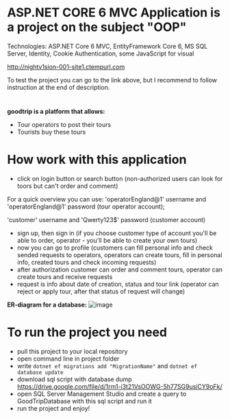 # ASP.NET CORE 6 MVC Application is a project on the subject "OOP"

Technologies: ASP.NET Core 6 MVC, EntityFramework Core 6, MS SQL Server, Identity, Cookie Authentication, some JavaScript for visual

http://nightv1sion-001-site1.ctempurl.com

To test the project you can go to the link above, but I recommend to follow instruction at the end of description.
#

**goodtrip is a platform that allows:**
- Tour operators to post their tours
- Tourists buy these tours

# How work with this application
- click on login button or search button (non-authorized users can look for toors but can't order and comment)

For a quick overview you can use: 
'operatorEngland@1' username and 'operatorEngland@1' password (tour operator account);

'customer' username and 'Qwerty123$' password (customer account)
- sign up, then sign in (if you choose customer type of account you'll be able to order, operator - you'll be able to create your own tours)
- now you can go to profile (customers can fill personal info and check sended requests to operators, operators can create tours, fill in personal info, created tours and check incoming requests)
- after authorization customer can order and comment tours, operator can create tours and receive requests
- request is info about date of creation, status and tour link (operator can reject or apply tour, after that status of request will change)

**ER-diagram for a database:**
![image](https://user-images.githubusercontent.com/92179208/169150496-79128102-82ed-413a-8c58-7836f40f946f.png)

# To run the project you need
- pull this project to your local repository
- open command line in project folder
- write `dotnet ef migrations add "MigrationName"` and `dotnet ef database update`
- download sql script with database dump https://drive.google.com/file/d/1rm1-i3t21VsOOWG-5h77SG9usiCY9oFk/
- open SQL Server Management Studio and create a query to GoodTripDatabase with this sql script and run it
- run the project and enjoy!
